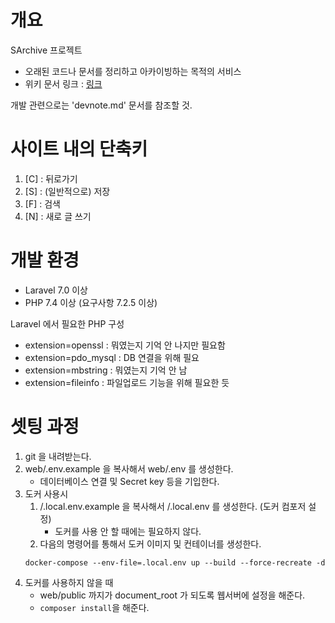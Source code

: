 # 개요 
SArchive 프로젝트
* 오래된 코드나 문서를 정리하고 아카이빙하는 목적의 서비스
* 위키 문서 링크 : [링크](https://swiki.asv.kr/wiki/개발:SARChive_프로젝트)


개발 관련으로는 'devnote.md' 문서를 참조할 것.


# 사이트 내의 단축키

1. [C] : 뒤로가기
2. [S] : (일반적으로) 저장
3. [F] : 검색
4. [N] : 새로 글 쓰기


# 개발 환경
* Laravel 7.0 이상
* PHP 7.4 이상 (요구사항 7.2.5 이상)


Laravel 에서 필요한 PHP 구성

* extension=openssl : 뭐였는지 기억 안 나지만 필요함
* extension=pdo_mysql : DB 연결을 위해 필요
* extension=mbstring : 뭐였는지 기억 안 남
* extension=fileinfo : 파일업로드 기능을 위해 필요한 듯


# 셋팅 과정
1. git 을 내려받는다.
2. web/.env.example 을 복사해서 web/.env 를 생성한다.
    - 데이터베이스 연결 및 Secret key 등을 기입한다.
3. 도커 사용시
    1. /.local.env.example 을 복사해서 /.local.env 를 생성한다. (도커 컴포저 설정)
        - 도커를 사용 안 할 때에는 필요하지 않다.
    2. 다음의 명령어를 통해서 도커 이미지 및 컨테이너를 생성한다.
    ```console
    docker-compose --env-file=.local.env up --build --force-recreate -d
    ```
4. 도커를 사용하지 않을 때
    - web/public 까지가 document_root 가 되도록 웹서버에 설정을 해준다.
    - `composer install`을 해준다.